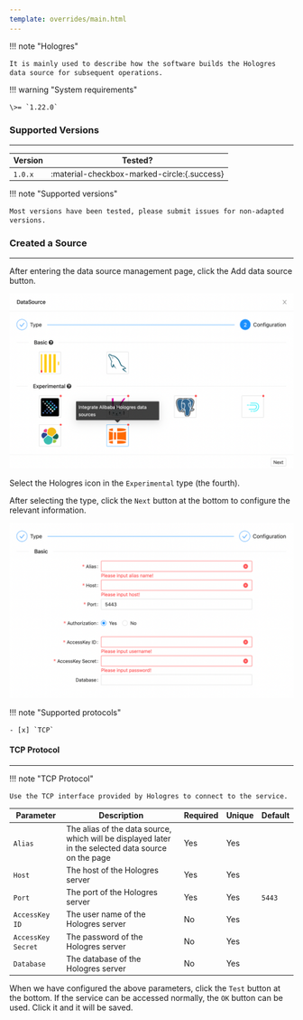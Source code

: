 ```yaml
---
template: overrides/main.html
---
```


!!! note "Hologres"

    It is mainly used to describe how the software builds the Hologres data source for subsequent operations.

!!! warning "System requirements"

    \>= `1.22.0`

### Supported Versions

---

| Version | Tested?                                     |
|---------|---------------------------------------------|
| `1.0.x` | :material-checkbox-marked-circle:{.success} |

!!! note "Supported versions"

    Most versions have been tested, please submit issues for non-adapted versions.

### Created a Source

---

After entering the data source management page, click the Add data source button.

![img.png](../../../assets/images/others/management/datasource/hologres/img.png)

Select the Hologres icon in the `Experimental` type (the fourth).

After selecting the type, click the `Next` button at the bottom to configure the relevant information.

![img.png](../../../assets/images/others/management/datasource/hologres/img_1.png)

!!! note "Supported protocols"

    - [x] `TCP`

#### TCP Protocol

---

!!! note "TCP Protocol"

    Use the TCP interface provided by Hologres to connect to the service.

| Parameter          | Description                                                                                         | Required | Unique | Default |
|--------------------|-----------------------------------------------------------------------------------------------------|----------|--------|---------|
| `Alias`            | The alias of the data source, which will be displayed later in the selected data source on the page | Yes      | Yes    |         |
| `Host`             | The host of the Hologres server                                                                     | Yes      | Yes    |         |
| `Port`             | The port of the Hologres server                                                                     | Yes      | Yes    | `5443`  |
| `AccessKey ID`     | The user name of the Hologres server                                                                | No       | Yes    |         |
| `AccessKey Secret` | The password of the Hologres server                                                                 | No       | Yes    |         |
| `Database`         | The database of the Hologres server                                                                 | No       | Yes    |         |

When we have configured the above parameters, click the `Test` button at the bottom. If the service can be accessed normally, the `OK` button can be used. Click it and it will be saved.
